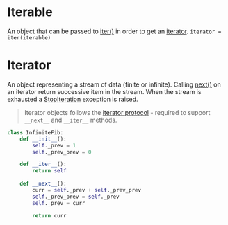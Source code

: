 # Iterable
An object that can be passed to [iter()](https://docs.python.org/3/library/functions.html#iter) in order to get an [iterator](https://docs.python.org/3/glossary.html#term-iterator).
```iterator = iter(iterable)```
# Iterator
An object representing a stream of data (finite or infinite).
Calling [next()](https://docs.python.org/3/library/functions.html#next) on an iterator return successive item in the stream. When the stream is exhausted a [StopIteration](https://docs.python.org/3/library/exceptions.html#StopIteration) exception is raised.

> Iterator objects follows the [iterator protocol](https://docs.python.org/3/library/stdtypes.html#typeiter) - required to support ```__next__``` and ```__iter__``` methods.
```python
class InfiniteFib:
	def __init__():
		self._prev = 1
		self._prev_prev = 0

	def __iter__():
		return self
	
	def __next__():
		curr = self._prev + self._prev_prev
		self._prev_prev = self._prev
		self._prev = curr
		
		return curr
```
<!--stackedit_data:
eyJoaXN0b3J5IjpbLTYxMTg5Mzg1NCwxNzI2NTg5MjYyLDMyNj
Q0ODYxMiwtMTk0NzYwMTU1N119
-->